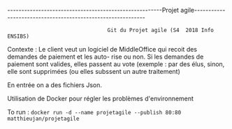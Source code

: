 -------------------------------------------------------Projet agile------------------------------------------------------------

                                    Git du Projet agile (S4  2018 Info ENSIBS)

Contexte :
Le client veut un logiciel de MiddleOffice  qui recoit des demandes de paiement et les auto-
rise ou non. Si les demandes de paiement sont valides, elles passent au vote (exemple : par
  des élus, sinon, elle sont supprimées (ou elles subssent un autre traitement)

En entrée on a des fichiers Json.

Utilisation de Docker pour régler les problèmes d'environnement

To run : `docker run -d --name projetagile --publish 80:80 matthieujan/projetagile`
